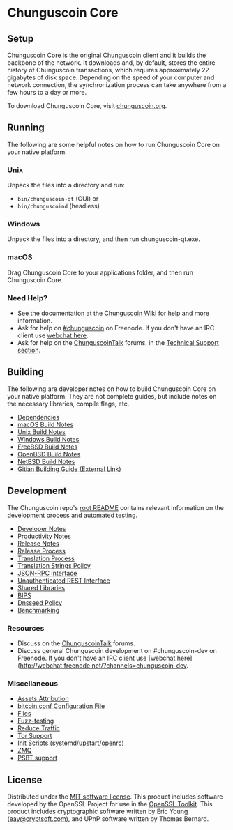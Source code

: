 Chunguscoin Core
=============

Setup
---------------------
Chunguscoin Core is the original Chunguscoin client and it builds the backbone of the network. It downloads and, by default, stores the entire history of Chunguscoin transactions, which requires approximately 22 gigabytes of disk space. Depending on the speed of your computer and network connection, the synchronization process can take anywhere from a few hours to a day or more.

To download Chunguscoin Core, visit [chunguscoin.org](https://chunguscoin.org/).

Running
---------------------
The following are some helpful notes on how to run Chunguscoin Core on your native platform.

### Unix

Unpack the files into a directory and run:

- `bin/chunguscoin-qt` (GUI) or
- `bin/chunguscoind` (headless)

### Windows

Unpack the files into a directory, and then run chunguscoin-qt.exe.

### macOS

Drag Chunguscoin Core to your applications folder, and then run Chunguscoin Core.

### Need Help?

* See the documentation at the [Chunguscoin Wiki](https://chunguscoin.info/)
for help and more information.
* Ask for help on [#chunguscoin](http://webchat.freenode.net?channels=chunguscoin) on Freenode. If you don't have an IRC client use [webchat here](http://webchat.freenode.net?channels=chunguscoin).
* Ask for help on the [ChunguscoinTalk](https://chunguscointalk.io/) forums, in the [Technical Support section](https://chunguscointalk.io/c/technical-support).

Building
---------------------
The following are developer notes on how to build Chunguscoin Core on your native platform. They are not complete guides, but include notes on the necessary libraries, compile flags, etc.

- [Dependencies](dependencies.md)
- [macOS Build Notes](build-osx.md)
- [Unix Build Notes](build-unix.md)
- [Windows Build Notes](build-windows.md)
- [FreeBSD Build Notes](build-freebsd.md)
- [OpenBSD Build Notes](build-openbsd.md)
- [NetBSD Build Notes](build-netbsd.md)
- [Gitian Building Guide (External Link)](https://github.com/bitcoin-core/docs/blob/master/gitian-building.md)

Development
---------------------
The Chunguscoin repo's [root README](/README.md) contains relevant information on the development process and automated testing.

- [Developer Notes](developer-notes.md)
- [Productivity Notes](productivity.md)
- [Release Notes](release-notes.md)
- [Release Process](release-process.md)
- [Translation Process](translation_process.md)
- [Translation Strings Policy](translation_strings_policy.md)
- [JSON-RPC Interface](JSON-RPC-interface.md)
- [Unauthenticated REST Interface](REST-interface.md)
- [Shared Libraries](shared-libraries.md)
- [BIPS](bips.md)
- [Dnsseed Policy](dnsseed-policy.md)
- [Benchmarking](benchmarking.md)

### Resources
* Discuss on the [ChunguscoinTalk](https://chunguscointalk.io/) forums.
* Discuss general Chunguscoin development on #chunguscoin-dev on Freenode. If you don't have an IRC client use [webchat here](http://webchat.freenode.net/?channels=chunguscoin-dev.

### Miscellaneous
- [Assets Attribution](assets-attribution.md)
- [bitcoin.conf Configuration File](bitcoin-conf.md)
- [Files](files.md)
- [Fuzz-testing](fuzzing.md)
- [Reduce Traffic](reduce-traffic.md)
- [Tor Support](tor.md)
- [Init Scripts (systemd/upstart/openrc)](init.md)
- [ZMQ](zmq.md)
- [PSBT support](psbt.md)

License
---------------------
Distributed under the [MIT software license](/COPYING).
This product includes software developed by the OpenSSL Project for use in the [OpenSSL Toolkit](https://www.openssl.org/). This product includes
cryptographic software written by Eric Young ([eay@cryptsoft.com](mailto:eay@cryptsoft.com)), and UPnP software written by Thomas Bernard.
